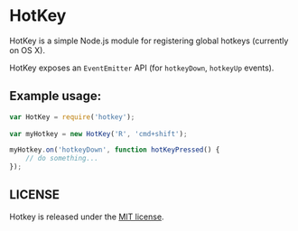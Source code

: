 # HotKey

HotKey is a simple Node.js module for registering global hotkeys (currently on OS X).

HotKey exposes an `EventEmitter` API (for `hotkeyDown`, `hotkeyUp` events).


## Example usage:

````JavaScript
var HotKey = require('hotkey');
 
var myHotkey = new HotKey('R', 'cmd+shift');

myHotkey.on('hotkeyDown', function hotKeyPressed() {
    // do something...
});
````


## LICENSE

Hotkey is released under the [MIT license](http://en.wikipedia.org/wiki/MIT_License).
